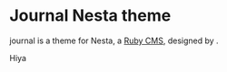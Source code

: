 Journal Nesta theme
===================

journal is a theme for Nesta, a [Ruby CMS](nesta), designed by
<insert your name here>.
  
  Hiya

[nesta]: http://effectif.com/nesta
